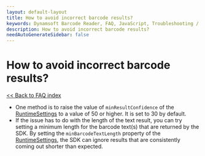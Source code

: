 ```yaml
---
layout: default-layout
title: How to avoid incorrect barcode results?
keywords: Dynamsoft Barcode Reader, FAQ, JavaScript, Troubleshooting / User Cases, avoid incorrect barcode results
description: How to avoid incorrect barcode results?
needAutoGenerateSidebar: false
---
```


# How to avoid incorrect barcode results?

[<< Back to FAQ index](index.md)

- One method is to raise the value of `minResultConfidence` of the [RuntimeSettings](https://www.dynamsoft.com/barcode-reader/programming/javascript/api-reference/interface/RuntimeSettings.html) to a value of 50 or higher. It is set to 30 by default.
- If the issue has to do with the length of the text result, you can try setting a minimum length for the barcode text(s) that are returned by the SDK. By setting the `minBarcodeTextLength` property of the [RuntimeSettings](https://www.dynamsoft.com/barcode-reader/programming/javascript/api-reference/interface/RuntimeSettings.html), the SDK can ignore results that are consistently coming out shorter than expected.
